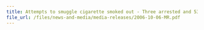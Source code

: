 ```yaml
---
title: Attempts to smuggle cigarette smoked out - Three arrested and 53,500 packets seized 
file_url: /files/news-and-media/media-releases/2006-10-06-MR.pdf
---
```

